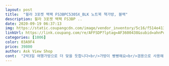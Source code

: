 ```yaml
---
layout: post 
title:  "휠라 3포켓 백팩 FS3BPC5305X_BLK 노트북 책가방, 블랙" 
description: 휠라 3포켓 백팩 FS3BP ..
date: 2020-09-19 06:37:13 
img: https://static.coupangcdn.com/image/vendor_inventory/5c16/f514e413aba71f46a8f6000993a238475da147d60adb3bd4dbc14007957f.jpg 
linkUrl: https://link.coupang.com/re/AFFSDP?lptag=AF3600438&subid=ahnPublicAsk&pageKey=1831080465&itemId=3114543840&vendorItemId=71102280164&traceid=V0-113-99f432976cc92e21 
categories: [1006] 
color: 03A9F4 
price: 39800 
author: Ask View Shop 
cont:  "2박3일 여행가방으로 더 맞을 듯합니다<br/>가방이 빵빵해요<br/>겸용으로 사용해야겠습니다<br/>문제집.<br/>체육복등을 다 넣고 나면<br/>책가방+여행가방 이렇게<br/>책가방으로 사용하려고 구매했는데<br/>" 
---
```

